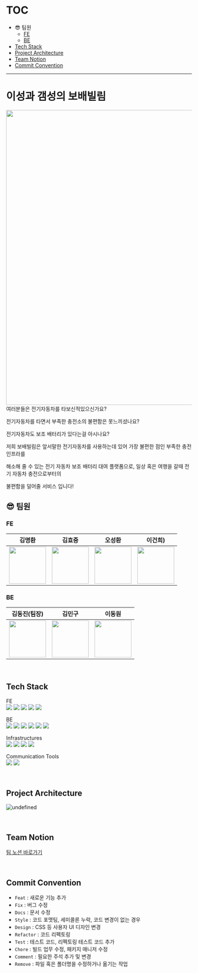 # TOC
  * :sunglasses: 팀원
    + [FE](#fe)
    + [BE](#be)
  * [Tech Stack](#tech-stack)
  * [Project Architecture](#project-architecture)
  * [Team Notion](#team-notion)
  * [Commit Convention](#commit-convention)
  
---

# 이성과 갬성의 보배빌림
<img src ="https://cdn.discordapp.com/attachments/1048516340572487760/1048911518080696360/10b23957c2efb752.png" width=800px>
여러분들은 전기자동차를 타보신적있으신가요?

전기자동차를 타면서 부족한 충전소의 불편함은 못느끼셨나요?

전기자동차도 보조 배터리가 있다는걸 아시나요?

저희 보배빌림은 앞서말한 전기자동차를 사용하는데 있어 가장 불편한 점인 부족한 충전 인프라를 

해소해 줄 수 있는 전기 자동차 보조 배터리 대여 플랫폼으로, 일상 혹은 여행을 갈때 전기 자동차 충전으로부터의 

불편함을 덜어줄 서비스 입니다!

## :sunglasses: 팀원


### FE
| 김명환 | 김효중 | 오성환  | 이건희) |
|:----------:|:----------:|:----------:|:----------:|
|[<img src ="https://avatars.githubusercontent.com/u/106420520?v=4" width=100px>](https://github.com/kongchip)|[<img src ="https://avatars.githubusercontent.com/u/89366562?v=4" width=100px>](https://github.com/rlgywnd)|[<img src ="https://avatars.githubusercontent.com/u/104765779?v=4" width=100px>](https://github.com/tlsrb100)|[<img src ="https://avatars.githubusercontent.com/u/83988230?v=4" width=100px>](https://github.com/leezer94)|

### BE
| 김동진(팀장) | 김민구 | 이동원  |
|:----------:|:----------:|:----------:|
|[<img src ="https://avatars.githubusercontent.com/u/94734089?v=4" width=100px>](https://github.com/PNUHCT)| [<img src ="https://avatars.githubusercontent.com/u/73528227?v=4" width=100px>](https://github.com/mingu0429)|[<img src ="https://avatars.githubusercontent.com/u/107889751?v=4" width=100px>](https://github.com/22ehd22)|
<br>

## Tech Stack
FE <br/>
  <img src="https://img.shields.io/badge/React-61DAFB?style=flat&logo=React&logoColor=white"/>
  <img src="https://img.shields.io/badge/vite-764ABC?style=flat&logo=Vite&logoColor=white"/>
  <img src="https://img.shields.io/badge/Styled components-DB7093?style=flat&logo=styled-components&logoColor=white"/>
  <img src="https://img.shields.io/badge/React Query-FF4154?style=flat&logo=React Query&logoColor=white"/>
  <img src="https://img.shields.io/badge/Recoil-F26B00?style=flat&logo=Relay&logoColor=white"/>
  
BE<br/>
  <img src="https://img.shields.io/badge/SpringBoot-6DB33F?style=flat&logo=Spring Boot&logoColor=white"/>
  <img src="https://img.shields.io/badge/Spring JPA-6DB33F?style=flat&logo=Spring&logoColor=white"/>
  <img src="https://img.shields.io/badge/MySQL-4479A1?style=flat&logo=MySQL&logoColor=white"/>
  <img src="https://img.shields.io/badge/Java-0B4EA2?style=flat&logo=Jabber&logoColor=white"/>
  <img src="https://img.shields.io/badge/Gradle-000b47?style=flat&logo=Jabber&logoColor=white"/>
  <img src="https://img.shields.io/badge/Spring Security-6DB33F?style=flat&logo=Spring Security&logoColor=white"/>
  
Infrastructures<br/>
    <img src="https://img.shields.io/badge/Amazon EC2-FF9900?style=flat&logo=Amazon EC2&logoColor=white"/>
    <img src="https://img.shields.io/badge/Amazon RDS-527FFF?style=flat&logo=AmazonRDS&logoColor=white"/>
    <img src="https://img.shields.io/badge/Vercel-000000?style=flat&logo=Vercel&logoColor=white"/>
    <img src="https://img.shields.io/badge/Amazon S3-569A31?style=flat&logo=Amazon S3&logoColor=white"/>
    
Communication Tools<br/>
    <img src="https://img.shields.io/badge/Discord-4207EF?style=flat&logo=Discord&logoColor=white"/>
    <img src="https://img.shields.io/badge/KaKaoTalk-FFCD00?style=flat&logo=KakaoTalk&logoColor=white"/>

<br>

## Project Architecture
![undefined](https://user-images.githubusercontent.com/106420520/205456047-09f0e8f5-945f-4817-91bb-6bc3d7dffd62.png)


<br>

## Team Notion

[팀 노션 바로가기](https://codestates.notion.site/8e43f8220bae4542b0ae84d8caa06b5a)

<br>

## Commit Convention
- `Feat` : 새로운 기능 추가
- `Fix` : 버그 수정
- `Docs` : 문서 수정
- `Style` : 코드 포맷팅, 세미콜론 누락, 코드 변경이 없는 경우
- `Design` : CSS 등 사용자 UI 디자인 변경
- `Refactor` : 코드 리펙토링
- `Test` : 테스트 코드, 리펙토링 테스트 코드 추가
- `Chore` : 빌드 업무 수정, 패키지 매니저 수정
- `Comment` : 필요한 주석 추가 및 변경
- `Remove` : 파일 혹은 폴더명을 수정하거나 옮기는 작업
